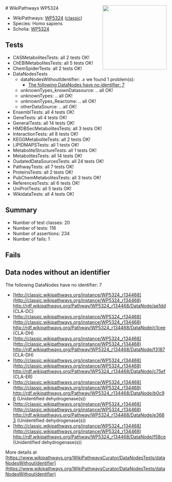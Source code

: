 <img style="float: right; width: 200px" src="https://upload.wikimedia.org/wikipedia/commons/thumb/8/83/Wplogo_with_text_500.png/640px-Wplogo_with_text_500.png" />
# WikiPathways WP5324

* WikiPathways: [WP5324](https://wikipathways.org/pathways/WP5324) ([classic](https://classic.wikipathways.org/instance/WP5324))
* Species: Homo sapiens
* Scholia: [WP5324](https://scholia.toolforge.org/wikipathways/WP5324)
## Tests
* CASMetabolitesTests: all 2 tests OK!
* ChEBIMetabolitesTests: all 5 tests OK!
* ChemSpiderTests: all 2 tests OK!
* DataNodesTests
    * dataNodesWithoutIdentifier: .x we found 1 problem(s):
        * [The following DataNodes have no identifier: 7](#d2d32fa6)
    * unknownTypes_knownDatasource: .. all OK!
    * unknownTypes: .. all OK!
    * unknownTypes_Reactome: .. all OK!
    * otherDataSource: .. all OK!
* EnsemblTests: all 4 tests OK!
* GeneTests: all 4 tests OK!
* GeneralTests: all 14 tests OK!
* HMDBSecMetabolitesTests: all 3 tests OK!
* InteractionTests: all 8 tests OK!
* KEGGMetaboliteTests: all 2 tests OK!
* LIPIDMAPSTests: all 1 tests OK!
* MetaboliteStructureTests: all 1 tests OK!
* MetabolitesTests: all 14 tests OK!
* OudatedDataSourcesTests: all 24 tests OK!
* PathwayTests: all 7 tests OK!
* ProteinsTests: all 2 tests OK!
* PubChemMetabolitesTests: all 3 tests OK!
* ReferencesTests: all 6 tests OK!
* UniProtTests: all 5 tests OK!
* WikidataTests: all 4 tests OK!


## Summary

* Number of test classes: 20
* Number of tests: 116
* Number of assertions: 234
* Number of fails: 1

## Fails

<a name="d2d32fa6" />

## Data nodes without an identifier

The following DataNodes have no identifier: 7

* [http://classic.wikipathways.org/instance/WP5324_r134468](http://classic.wikipathways.org/instance/WP5324_r134468) http://rdf.wikipathways.org/Pathway/WP5324_r134468/DataNode/ae1dd (CLA-DC)
* [http://classic.wikipathways.org/instance/WP5324_r134468](http://classic.wikipathways.org/instance/WP5324_r134468) http://rdf.wikipathways.org/Pathway/WP5324_r134468/DataNode/c1cee (CLA-DH)
* [http://classic.wikipathways.org/instance/WP5324_r134468](http://classic.wikipathways.org/instance/WP5324_r134468) http://rdf.wikipathways.org/Pathway/WP5324_r134468/DataNode/f3187 (CLA-DH)
* [http://classic.wikipathways.org/instance/WP5324_r134468](http://classic.wikipathways.org/instance/WP5324_r134468) http://rdf.wikipathways.org/Pathway/WP5324_r134468/DataNode/c75ef (CLA-ER)
* [http://classic.wikipathways.org/instance/WP5324_r134468](http://classic.wikipathways.org/instance/WP5324_r134468) http://rdf.wikipathways.org/Pathway/WP5324_r134468/DataNode/b0c96 (Unidentified
dehydrogenase(s))
* [http://classic.wikipathways.org/instance/WP5324_r134468](http://classic.wikipathways.org/instance/WP5324_r134468) http://rdf.wikipathways.org/Pathway/WP5324_r134468/DataNode/e3683 (Unidentified
dehydrogenase(s))
* [http://classic.wikipathways.org/instance/WP5324_r134468](http://classic.wikipathways.org/instance/WP5324_r134468) http://rdf.wikipathways.org/Pathway/WP5324_r134468/DataNode/f58ce (Unidentified
dehydrogenase(s))


More details at [https://www.wikipathways.org/WikiPathwaysCurator/DataNodesTests/dataNodesWithoutIdentifier](https://www.wikipathways.org/WikiPathwaysCurator/DataNodesTests/dataNodesWithoutIdentifier)

